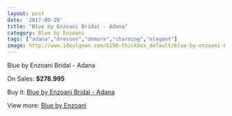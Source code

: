 ```yaml
---
layout: post
date: '2017-09-20'
title: "Blue by Enzoani Bridal - Adana"
category: Blue by Enzoani
tags: ["adana","dresses","demure","charming","elegant"]
image: http://www.idealgown.com/6290-thickbox_default/blue-by-enzoani-bridal-adana.jpg
---
```

Blue by Enzoani Bridal - Adana

On Sales: **$278.995**
<a href="https://www.idealgown.com/en/blue-by-enzoani/2751-blue-by-enzoani-bridal-adana.html"><amp-img layout="responsive" width="600" height="600" src="//www.idealgown.com/6290-thickbox_default/blue-by-enzoani-bridal-adana.jpg" alt="Blue by Enzoani Bridal - Adana 0" /></a>
<a href="https://www.idealgown.com/en/blue-by-enzoani/2751-blue-by-enzoani-bridal-adana.html"><amp-img layout="responsive" width="600" height="600" src="//www.idealgown.com/6291-thickbox_default/blue-by-enzoani-bridal-adana.jpg" alt="Blue by Enzoani Bridal - Adana 1" /></a>

Buy it: [Blue by Enzoani Bridal - Adana](https://www.idealgown.com/en/blue-by-enzoani/2751-blue-by-enzoani-bridal-adana.html "Blue by Enzoani Bridal - Adana")

View more: [Blue by Enzoani](https://www.idealgown.com/en/33-blue-by-enzoani "Blue by Enzoani")